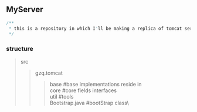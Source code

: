## MyServer
```java
/**
 * this is a repository in which I'll be making a replica of tomcat server recently.
 */
```

### structure
>src
>>gzq.tomcat
>>> base  #base implementations reside in\
>>> core  #core fields interfaces\
> > > util  #tools\
> > > Bootstrap.java #bootStrap class\